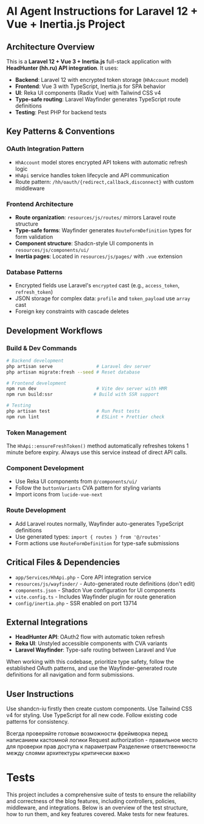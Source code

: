 # AI Agent Instructions for Laravel 12 + Vue + Inertia.js Project

## Architecture Overview

This is a **Laravel 12 + Vue 3 + Inertia.js** full-stack application with **HeadHunter (hh.ru) API integration**. It uses:

- **Backend**: Laravel 12 with encrypted token storage (`HhAccount` model)
- **Frontend**: Vue 3 with TypeScript, Inertia.js for SPA behavior
- **UI**: Reka UI components (Radix Vue) with Tailwind CSS v4
- **Type-safe routing**: Laravel Wayfinder generates TypeScript route definitions
- **Testing**: Pest PHP for backend tests

## Key Patterns & Conventions

### OAuth Integration Pattern

- `HhAccount` model stores encrypted API tokens with automatic refresh logic
- `HhApi` service handles token lifecycle and API communication
- Route pattern: `/hh/oauth/{redirect,callback,disconnect}` with custom middleware

### Frontend Architecture

- **Route organization**: `resources/js/routes/` mirrors Laravel route structure
- **Type-safe forms**: Wayfinder generates `RouteFormDefinition` types for form validation
- **Component structure**: Shadcn-style UI components in `resources/js/components/ui/`
- **Inertia pages**: Located in `resources/js/pages/` with `.vue` extension

### Database Patterns

- Encrypted fields use Laravel's `encrypted` cast (e.g., `access_token`, `refresh_token`)
- JSON storage for complex data: `profile` and `token_payload` use `array` cast
- Foreign key constraints with cascade deletes

## Development Workflows

### Build & Dev Commands

```bash
# Backend development
php artisan serve                # Laravel dev server
php artisan migrate:fresh --seed # Reset database

# Frontend development
npm run dev                      # Vite dev server with HMR
npm run build:ssr               # Build with SSR support

# Testing
php artisan test                 # Run Pest tests
npm run lint                     # ESLint + Prettier check
```

### Token Management

The `HhApi::ensureFreshToken()` method automatically refreshes tokens 1 minute before expiry. Always use this service instead of direct API calls.

### Component Development

- Use Reka UI components from `@/components/ui/`
- Follow the `buttonVariants` CVA pattern for styling variants
- Import icons from `lucide-vue-next`

### Route Development

- Add Laravel routes normally, Wayfinder auto-generates TypeScript definitions
- Use generated types: `import { routes } from '@/routes'`
- Form actions use `RouteFormDefinition` for type-safe submissions

## Critical Files & Dependencies

- `app/Services/HhApi.php` - Core API integration service
- `resources/js/wayfinder/` - Auto-generated route definitions (don't edit)
- `components.json` - Shadcn Vue configuration for UI components
- `vite.config.ts` - Includes Wayfinder plugin for route generation
- `config/inertia.php` - SSR enabled on port 13714

## External Integrations

- **HeadHunter API**: OAuth2 flow with automatic token refresh
- **Reka UI**: Unstyled accessible components with CVA variants
- **Laravel Wayfinder**: Type-safe routing between Laravel and Vue

When working with this codebase, prioritize type safety, follow the established OAuth patterns, and use the Wayfinder-generated route definitions for all navigation and form submissions.

## User Instructions

Use shandcn-iu firstly then create custom components. Use Tailwind CSS v4 for styling. Use TypeScript for all new code. Follow existing code patterns for consistency.

Всегда проверяйте готовые возможности фреймворка перед написанием кастомной логики
Request authorization - правильное место для проверки прав доступа к параметрам
Разделение ответственности между слоями архитектуры критически важно

# Tests
This project includes a comprehensive suite of tests to ensure the reliability and correctness of the blog features, including controllers, policies, middleware, and integrations. Below is an overview of the test structure, how to run them, and key features covered. Make tests for new features.
